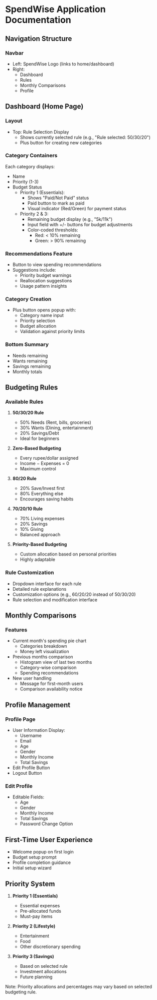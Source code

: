 # SpendWise Application Documentation

## Navigation Structure

### Navbar
- Left: SpendWise Logo (links to home/dashboard)
- Right: 
  - Dashboard
  - Rules
  - Monthly Comparisons
  - Profile

## Dashboard (Home Page)

### Layout
- Top: Rule Selection Display
  - Shows currently selected rule (e.g., "Rule selected: 50/30/20")
  - Plus button for creating new categories

### Category Containers
Each category displays:
- Name
- Priority (1-3)
- Budget Status
  - Priority 1 (Essentials):
    - Shows "Paid/Not Paid" status
    - Paid button to mark as paid
    - Visual indicator (Red/Green) for payment status
  - Priority 2 & 3:
    - Remaining budget display (e.g., "5k/11k")
    - Input field with +/- buttons for budget adjustments
    - Color-coded thresholds:
      - Red: < 10% remaining
      - Green: > 90% remaining

### Recommendations Feature
- Button to view spending recommendations
- Suggestions include:
  - Priority budget warnings
  - Reallocation suggestions
  - Usage pattern insights

### Category Creation
- Plus button opens popup with:
  - Category name input
  - Priority selection
  - Budget allocation
  - Validation against priority limits

### Bottom Summary
- Needs remaining
- Wants remaining
- Savings remaining
- Monthly totals

## Budgeting Rules

### Available Rules
1. **50/30/20 Rule**
   - 50% Needs (Rent, bills, groceries)
   - 30% Wants (Dining, entertainment)
   - 20% Savings/Debt
   - Ideal for beginners

2. **Zero-Based Budgeting**
   - Every rupee/dollar assigned
   - Income − Expenses = 0
   - Maximum control

3. **80/20 Rule**
   - 20% Save/Invest first
   - 80% Everything else
   - Encourages saving habits

4. **70/20/10 Rule**
   - 70% Living expenses
   - 20% Savings
   - 10% Giving
   - Balanced approach

5. **Priority-Based Budgeting**
   - Custom allocation based on personal priorities
   - Highly adaptable

### Rule Customization
- Dropdown interface for each rule
- Detailed rule explanations
- Customization options (e.g., 60/20/20 instead of 50/30/20)
- Rule selection and modification interface

## Monthly Comparisons

### Features
- Current month's spending pie chart
  - Categories breakdown
  - Money left visualization
- Previous months comparison
  - Histogram view of last two months
  - Category-wise comparison
  - Spending recommendations
- New user handling
  - Message for first-month users
  - Comparison availability notice

## Profile Management

### Profile Page
- User Information Display:
  - Username
  - Email
  - Age
  - Gender
  - Monthly Income
  - Total Savings
- Edit Profile Button
- Logout Button

### Edit Profile
- Editable Fields:
  - Age
  - Gender
  - Monthly Income
  - Total Savings
  - Password Change Option

## First-Time User Experience
- Welcome popup on first login
- Budget setup prompt
- Profile completion guidance
- Initial setup wizard

## Priority System
1. **Priority 1 (Essentials)**
   - Essential expenses
   - Pre-allocated funds
   - Must-pay items

2. **Priority 2 (Lifestyle)**
   - Entertainment
   - Food
   - Other discretionary spending

3. **Priority 3 (Savings)**
   - Based on selected rule
   - Investment allocations
   - Future planning

Note: Priority allocations and percentages may vary based on selected budgeting rule.
